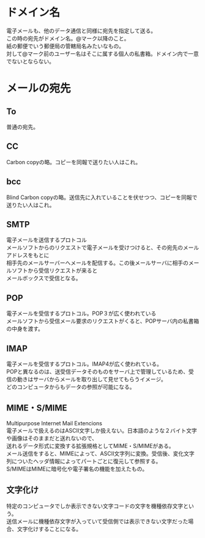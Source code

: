 <h1>ドメイン名</h1>
電子メールも、他のデータ通信と同様に宛先を指定して送る。<br>
この時の宛先がドメイン名。@マーク以降のこと。<br>
紙の郵便でいう郵便局の管轄局名みたいなもの。<br>
対して@マーク前のユーザー名はそこに属する個人の私書箱。ドメイン内で一意でないとならない。
<h1>メールの宛先</h1>
<h2>To</h2>
普通の宛先。
<h2>CC</h2>
Carbon copyの略。コピーを同報で送りたい人はこれ。
<h2>bcc</h2>
Blind Carbon copyの略。送信先に入れていることを伏せつつ、コピーを同報で送りたい人はこれ。
<h2>SMTP</h2>
電子メールを送信するプロトコル<br>
メールソフトからのリクエストで電子メールを受けつけると、その宛先のメールアドレスをもとに<br>
相手先のメールサーバーへメールを配信する。この後メールサーバに相手のメールソフトから受信リクエストが来ると<br>
メールボックスで受信となる。<br>
<h2>POP</h2>
電子メールを受信するプロトコル。POP３が広く使われている<br>
メールソフトから受信メール要求のリクエストがくると、POPサーバ内の私書箱の中身を渡す。
<h2>IMAP</h2>
電子メールを受信するプロトコル。IMAP4が広く使われている。<br>
POPと異なるのは、送受信データそのものをサーバ上で管理しているため、受信の動きはサーバからメールを取り出して見せてもらうイメージ。<br>
どのコンピュータからもデータの参照が可能になる。
<h2>MIME・S/MIME</h2>
Multipurpose Internet Mail Extencions<br>
電子メールで扱えるのはASCⅡ文字しか扱えない。日本語のような２バイト文字や画像はそのままだと送れないので、<br>
送れるデータ形式に変換する拡張規格としてMIME・S/MIMEがある。<br>
メール送信をすると、MIMEによって、ASCⅡ文字列に変換。受信後、変化文字列についたヘッダ情報によってパートごとに復元して参照する。<br>
S/MIMEはMIMEに暗号化や電子署名の機能を加えたもの。
<h2>文字化け</h2>
特定のコンピュータでしか表示できない文字コードの文字を機種依存文字という。<br>
送信メールに機種依存文字が入っていて受信側では表示できない文字だった場合、文字化けすることになる。
